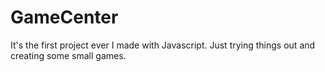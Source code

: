 # GameCenter

It's the first project ever I made with Javascript. Just trying things out and creating some small games.
